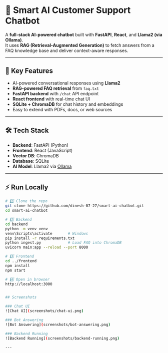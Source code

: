 # 🤖 Smart AI Customer Support Chatbot

A **full-stack AI-powered chatbot** built with **FastAPI**, **React**, and **Llama2 (via Ollama)**.  
It uses **RAG (Retrieval-Augmented Generation)** to fetch answers from a FAQ knowledge base and deliver context-aware responses.

---

## 🚀 Key Features
- AI-powered conversational responses using **Llama2**
- **RAG-powered FAQ retrieval** from `faq.txt`
- **FastAPI backend** with `/chat` API endpoint
- **React frontend** with real-time chat UI
- **SQLite + ChromaDB** for chat history and embeddings
- Easy to extend with PDFs, docs, or web sources

---

## 🛠 Tech Stack
- **Backend**: FastAPI (Python)
- **Frontend**: React (JavaScript)
- **Vector DB**: ChromaDB
- **Database**: SQLite
- **AI Model**: Llama2 via [Ollama](https://ollama.ai)

---

## ⚡ Run Locally

```bash
# 1️⃣ Clone the repo
git clone https://github.com/dinesh-07-27/smart-ai-chatbot.git
cd smart-ai-chatbot

# 2️⃣ Backend
cd backend
python -m venv venv
venv\Scripts\activate       # Windows
pip install -r requirements.txt
python ingest.py            # Load FAQ into ChromaDB
uvicorn main:app --reload --port 8000

# 3️⃣ Frontend
cd ../frontend
npm install
npm start

# 4️⃣ Open in browser
http://localhost:3000


## Screenshots

### Chat UI
![Chat UI](screenshots/chat-ui.png)

### Bot Answering
![Bot Answering](screenshots/bot-answering.png)

### Backend Running
![Backend Running](screenshots/backend-running.png)

---
